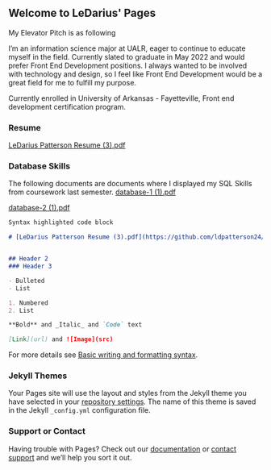 ## Welcome to LeDarius' Pages
My Elevator Pitch is as following

I’m an information science major at UALR, eager to continue to educate myself in the field. Currently slated to graduate in May 2022 and would prefer Front End Development positions. I always wanted to be involved with technology and design, so I feel like Front End Development would be a great field for me to fulfill my purpose. 

Currently enrolled in University of Arkansas - Fayetteville, Front end development certification program. 

### Resume

[LeDarius Patterson Resume (3).pdf](https://github.com/ldpatterson24/ldpatterson24.github.io/files/7702288/LeDarius.Patterson.Resume.3.pdf)

### Database Skills
The following documents are documents where I displayed my SQL Skills from coursework last semester.
[database-1 (1).pdf](https://github.com/ldpatterson24/ldpatterson24.github.io/files/7702343/database-1.1.pdf)

[database-2 (1).pdf](https://github.com/ldpatterson24/ldpatterson24.github.io/files/7702346/database-2.1.pdf)




```markdown
Syntax highlighted code block

# [LeDarius Patterson Resume (3).pdf](https://github.com/ldpatterson24/ldpatterson24.github.io/files/7702249/LeDarius.Patterson.Resume.3.pdf)


## Header 2
### Header 3

- Bulleted
- List

1. Numbered
2. List

**Bold** and _Italic_ and `Code` text

[Link](url) and ![Image](src)
```

For more details see [Basic writing and formatting syntax](https://docs.github.com/en/github/writing-on-github/getting-started-with-writing-and-formatting-on-github/basic-writing-and-formatting-syntax).

### Jekyll Themes

Your Pages site will use the layout and styles from the Jekyll theme you have selected in your [repository settings](https://github.com/ldpatterson24/ldpatterson24.github.io/settings/pages). The name of this theme is saved in the Jekyll `_config.yml` configuration file.

### Support or Contact

Having trouble with Pages? Check out our [documentation](https://docs.github.com/categories/github-pages-basics/) or [contact support](https://support.github.com/contact) and we’ll help you sort it out.
